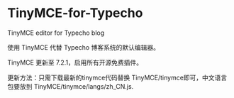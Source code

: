 # TinyMCE-for-Typecho
TinyMCE editor for Typecho blog

使用 TinyMCE 代替 Typecho 博客系统的默认编辑器。

TinyMCE 更新至 7.2.1，启用所有开源免费插件。

更新方法：只需下载最新的tinymce代码替换 TinyMCE/tinymce即可，中文语言包要放到 TinyMCE/tinymce/langs/zh_CN.js.

